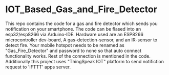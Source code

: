 # IOT_Based_Gas_and_Fire_Detector
This repo contains the code for a gas and fire detector which sends you notification on your smartphone. The code can be flased into an esp32/esp8266 via Arduino-IDE.
Hardware used are an ESP8266 microcontroller dev-board, A gas-detection-sensor, and an IR-sensor to detect fire.
Your mobile hotspot needs to be renamed as "Gas_Fire_Detector" and password to none so that auto connect functionality works.
Rest of the connection is mentioned in the code.
Additionally this project uses "ThingSpeak IOT" platform to send notifiction request to 'IFTTT' apps server.

